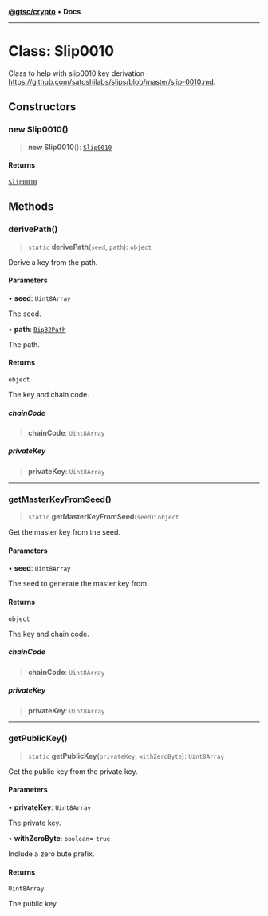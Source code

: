 [**@gtsc/crypto**](../README.md) • **Docs**

***

# Class: Slip0010

Class to help with slip0010 key derivation
https://github.com/satoshilabs/slips/blob/master/slip-0010.md.

## Constructors

### new Slip0010()

> **new Slip0010**(): [`Slip0010`](Slip0010.md)

#### Returns

[`Slip0010`](Slip0010.md)

## Methods

### derivePath()

> `static` **derivePath**(`seed`, `path`): `object`

Derive a key from the path.

#### Parameters

• **seed**: `Uint8Array`

The seed.

• **path**: [`Bip32Path`](Bip32Path.md)

The path.

#### Returns

`object`

The key and chain code.

##### chainCode

> **chainCode**: `Uint8Array`

##### privateKey

> **privateKey**: `Uint8Array`

***

### getMasterKeyFromSeed()

> `static` **getMasterKeyFromSeed**(`seed`): `object`

Get the master key from the seed.

#### Parameters

• **seed**: `Uint8Array`

The seed to generate the master key from.

#### Returns

`object`

The key and chain code.

##### chainCode

> **chainCode**: `Uint8Array`

##### privateKey

> **privateKey**: `Uint8Array`

***

### getPublicKey()

> `static` **getPublicKey**(`privateKey`, `withZeroByte`): `Uint8Array`

Get the public key from the private key.

#### Parameters

• **privateKey**: `Uint8Array`

The private key.

• **withZeroByte**: `boolean`= `true`

Include a zero bute prefix.

#### Returns

`Uint8Array`

The public key.
